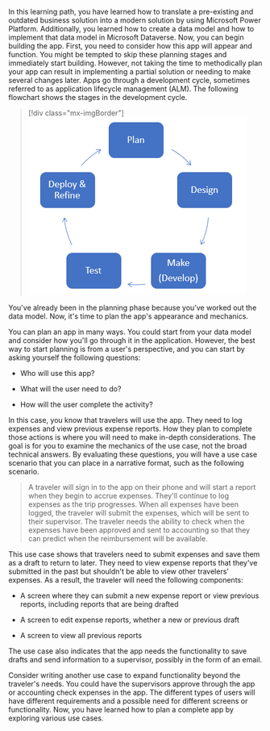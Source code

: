 In this learning path, you have learned how to translate a pre-existing and outdated business solution into a modern solution by using Microsoft Power Platform. Additionally, you learned how to create a data model and how to implement that data model in Microsoft Dataverse. Now, you can begin building the app. First, you need to consider how this app will appear and function. You might be tempted to skip these planning stages and immediately start building. However, not taking the time to methodically plan your app can result in implementing a partial solution or needing to make several changes later. Apps go through a development cycle, sometimes referred to as application lifecycle management (ALM). The following flowchart shows the stages in the development cycle.

> [!div class="mx-imgBorder"]
> [![Flowchart showing the development cycle with Plan, Design, Make (develop), Test, and Deploy & Refine stages.](../media/cycle.png)](../media/cycle.png#lightbox)

You've already been in the planning phase because you've worked out the data model. Now, it's time to plan the app's appearance and mechanics.

You can plan an app in many ways. You could start from your data model and consider how you'll go through it in the application. However, the best way to start planning is from a user's perspective, and you can start by asking yourself the following questions:

- Who will use this app?

- What will the user need to do?

- How will the user complete the activity?

In this case, you know that travelers will use the app. They need to log expenses and view previous expense reports. How they plan to complete those actions is where you will need to make in-depth considerations. The goal is for you to examine the mechanics of the use case, not the broad technical answers. By evaluating these questions, you will have a use case scenario that you can place in a narrative format, such as the following scenario.

> A traveler will sign in to the app on their phone and will start a report when they begin to accrue expenses. They'll continue to log expenses as the trip progresses. When all expenses have been logged, the traveler will submit the expenses, which will be sent to their supervisor. The traveler needs the ability to check when the expenses have been approved and sent to accounting so that they can predict when the reimbursement will be available.

This use case shows that travelers need to submit expenses and save them as a draft to return to later. They need to view expense reports that they've submitted in the past but shouldn't be able to view other travelers' expenses. As a result, the traveler will need the following components:

- A screen where they can submit a new expense report or view previous reports, including reports that are being drafted

- A screen to edit expense reports, whether a new or previous draft

- A screen to view all previous reports

The use case also indicates that the app needs the functionality to save drafts and send information to a supervisor, possibly in the form of an email.

Consider writing another use case to expand functionality beyond the traveler's needs. You could have the supervisors approve through the app or accounting check expenses in the app. The different types of users will have different requirements and a possible need for different screens or functionality. Now, you have learned how to plan a complete app by exploring various use cases.
